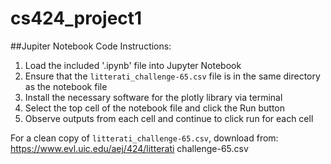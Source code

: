 # cs424_project1
 
##Jupiter Notebook Code Instructions:

1. Load the included '.ipynb' file into Jupyter Notebook
2. Ensure that the `litterati_challenge-65.csv` file is in the same directory as the notebook file
3. Install the necessary software for the plotly library via terminal
4. Select the top cell of the notebook file and click the Run button
5. Observe outputs from each cell and continue to click run for each cell

For a clean copy of `litterati_challenge-65.csv`, download from: https://www.evl.uic.edu/aej/424/litterati challenge-65.csv